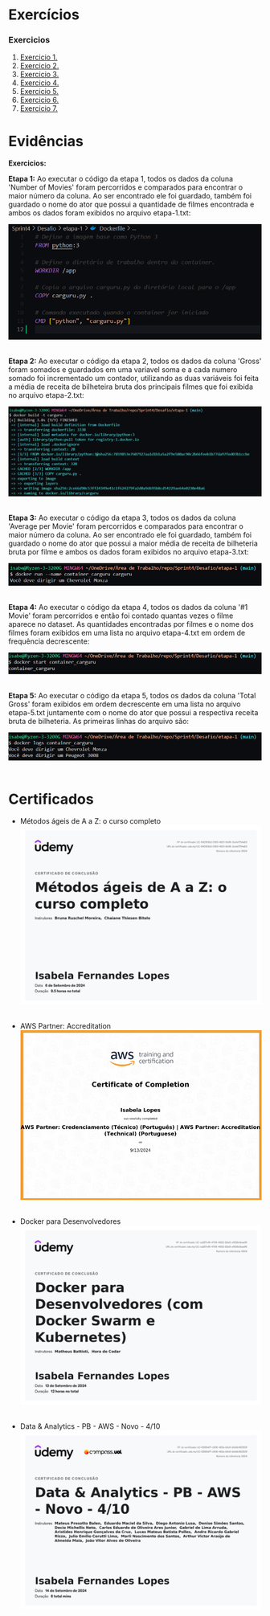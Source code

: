 # Exercícios

### Exercicios 

1. [Exercicio 1.](exercicios/exercicio_1.py)
2. [Exercicio 2.](exercicios/exercicio_2.py)
3. [Exercicio 3.](exercicios/exercicio_3.py)
4. [Exercicio 4.](exercicios/exercicio_4.py)
5. [Exercicio 5.](exercicios/exercicio_5.py)
6. [Exercicio 6.](exercicios/exercicio_6.py)
7. [Exercicio 7.](exercicios/exercicio_7.py)

# Evidências

**Exercicios:**

**Etapa 1:** Ao executar o código da etapa 1, todos os dados da coluna 'Number of Movies' foram percorridos e comparados para encontrar o maior número da coluna. Ao ser encontrado ele foi guardado, também foi guardado o nome do ator que possui a quantidade de filmes encontrada e ambos os dados foram exibidos no arquivo etapa-1.txt:  

![Evidencia 1](evidencias/evidencia_1.webp)<br></br>

**Etapa 2:** Ao executar o código da etapa 2, todos os dados da coluna 'Gross' foram somados e guardados em uma variavel soma e a cada numero somado foi incrementado um contador, utilizando as duas variáveis foi feita a média de receita de bilheteira bruta dos principais filmes que foi exibida no arquivo etapa-2.txt:

![Evidencia 2](evidencias/evidencia_2.webp)<br></br>

**Etapa 3:** Ao executar o código da etapa 3, todos os dados da coluna 'Average per Movie' foram percorridos e comparados para encontrar o maior número da coluna. Ao ser encontrado ele foi guardado, também foi guardado o nome do ator que possui a maior média de receita de bilheteria bruta por filme e ambos os dados foram exibidos no arquivo etapa-3.txt:  

![Evidencia 3](evidencias/evidencia_3.webp)<br></br>

**Etapa 4:** Ao executar o código da etapa 4, todos os dados da coluna '#1 Movie' foram percorridos e então foi contado quantas vezes o filme aparece no dataset. As quantidades encontradas por filmes e o nome dos filmes foram exibidos em uma lista no arquivo etapa-4.txt em ordem de frequência decrescente:

![Evidencia 4](evidencias/evidencia_4.webp)<br></br>

**Etapa 5:** Ao executar o código da etapa 5, todos os dados da coluna 'Total Gross' foram exibidos em ordem decrescente em uma lista no arquivo etapa-5.txt juntamente com o nome do ator que possui a respectiva receita bruta de bilheteria. As primeiras linhas do arquivo são:

![Evidencia 5](evidencias/evidencia_5.webp)<br></br>

# Certificados


- Métodos ágeis de A a Z: o curso completo
![Métodos ágeis de A a Z: o curso completo](certificados/metodos_ageis.jpg)<br></br>

- AWS Partner: Accreditation
![AWS Partner: Accreditation](certificados/AWS_Accreditation.png)<br></br>

- Docker para Desenvolvedores
![Docker para Desenvolvedores](certificados/curso_Docker.jpg)<br></br>

- Data & Analytics - PB - AWS - Novo - 4/10
![Data & Analytics - PB - AWS - Novo - 4/10](certificados/curso_DataAnalytics4.jpg)<br></br>